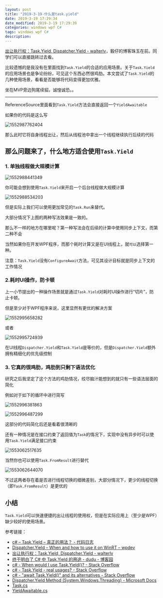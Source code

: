 ```yaml
---
layout: post
title: "2019-3-19-什么是task.yield"
date: 2019-3-19 17:29:34
date_modified: 2019-3-19 17:29:39
categories: windows wpf C#
tags: windows wpf C#
description: 
---
```


[出让执行权：Task.Yield, Dispatcher.Yield - walterlv](https://walterlv.com/post/yield-in-task-dispatcher.html)，毅仔的博客珠玉在前。同学们可以直接跳转过去看。

比较遗憾的是我没有在里面找到`Task.Yield`的合适的应用场景。关于`Task.Yield`的应用场景也是争论纷纷，可见这个东西必然很鸡肋。本文尝试了`Task.Yield`的几种使用场景，看看是否能够将代码变得更加优雅。

坐在MVP旁边狗尾续貂，诚惶诚恐。。

-----

ReferenceSource里面看到`Task.Yield`方法会直接返回一个`YieldAwaitable`

如果你的代码是这么写

![1552987762404](../media/1552987762404.png)

那么此时它将自身线程出让，然后从线程池中拿出一个线程继续执行后续的代码

## 那么问题来了，什么地方适合使用`Task.Yield`

### 1. 单独线程做大规模计算

![1552988441349](../media/1552988441349.png)

你可能会想到使用`Task.Yield`来开启一个后台线程做大规模计算

![1552988534203](../media/1552988534203.png)

但是实际上我们可以使用更加常见的`Task.Run`来替代。

大部分情况下上图的两种写法效果是一致的。

那么不一样的地方在哪里呢？第一种写法会在后续的计算中使用同步上下文，而第二种不会

当然如果你在开发WPF程序，而那个耗时计算又是在UI线程上，就`可以`选择第一种。

注意：`Task.Yield`没有`ConfigureAwait`方法，可见其设计目标就是同步上下文的工作情况

### 2.耗时UI操作，防卡顿

上一小节提出的一种操作场景就是通过`Task.Yield`对耗时UI操作进行“切片”，防止卡顿。

但是至少对于WPF程序来说，这里显然有更优的解决方案

![1552995658282](../media/1552995658282.png)

或者

![1552995724939](../media/1552995724939.png)

在UI线程`Dispatcher.Yield`和`Task.Yield`是等价的，但是`Dispatcher.Yield`额外拥有精细化的优先级控制

### 3. 它真的很鸡肋，鸡肋到只剩下语法优化

研究之后我坚定了这个方法的鸡肋情况，绞尽脑汁能想到的就只有一些语法层面的简化

例如对于如下的循环中进行简写

![1552996381863](../media/1552996381863.png)

![1552996487299](../media/1552996487299.png)

这部分的代码简化后还是看着很清晰的

还有一种情况是在接口约束了返回值为`Task`的情况下，实现中没有异步时可以使用`Task.Yield`满足接口约束

![1553062517635](../media/1553062517635.png)

当然你也可以使用`Task.FromResult`进行替代

![1553062644070](../media/1553062644070.png)

不过这两者存在着是否进行线程切换的细微差别，大部分情况下，更少的线程切换（即`Task.FromResult`）是更优的

## 小结

`Task.Yield`可以快速便捷的出让线程的使用权，但是在实际应用上（至少是WPF）缺少较好的使用场景。

参考链接：

- [c# – Task.Yield – 真正的用法？ - 代码日志](https://codeday.me/bug/20180315/143017.html)
- [Dispatcher.Yield – When and how to use it on WinRT – wpdev](http://blog.wpdev.fr/dispatcher-yield-when-and-how-to-use-it-on-winrt/)
- [出让执行权：Task.Yield, Dispatcher.Yield - walterlv](https://walterlv.com/post/yield-in-task-dispatcher.html)
- [终于明白了 C# 中 Task.Yield 的用途 - dudu - 博客园](https://www.cnblogs.com/dudu/p/task-yield.html)
- [c# - When would I use Task.Yield()? - Stack Overflow](https://stackoverflow.com/questions/22645024/when-would-i-use-task-yield)
- [c# - Task.Yield - real usages? - Stack Overflow](https://stackoverflow.com/questions/23431595/task-yield-real-usages/23441833#23441833)
- [c# - "await Task.Yield()" and its alternatives - Stack Overflow](https://stackoverflow.com/questions/20319769/await-task-yield-and-its-alternatives)
- [Dispatcher.Yield Method (System.Windows.Threading) - Microsoft Docs](https://docs.microsoft.com/en-us/dotnet/api/system.windows.threading.dispatcher.yield?view=netframework-4.7.2)
- [Task.cs](https://referencesource.microsoft.com/#mscorlib/system/threading/Tasks/Task.cs,831f482d1bd8141f)
- [YieldAwaitable.cs](https://referencesource.microsoft.com/#mscorlib/system/runtime/compilerservices/YieldAwaitable.cs,dfe9c1a07538b32f)







